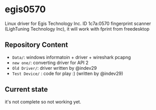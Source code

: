 # egis0570 

Linux driver for Egis Technology Inc. ID 1c7a:0570 fingerprint scanner (LighTuning Technology Inc), it will work with fprint from freedesktop


Repository Content
------------------

* `Data/`: windows informatoin + driver + wireshark pcapng
* `new one/`: converting driver for API 2
* `Old Driver/`: driver written by @indev29
* `Test Device/` : code for play :) (written by @indev29) 
 

Current state
-------------

it's not complete so not working yet.
